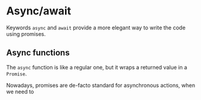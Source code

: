 # Async/await

Keywords `async` and `await` provide a more elegant way to write the code using promises.

## Async functions

The `async` function is like a regular one, but it wraps a returned value in a `Promise`.



Nowadays, promises are de-facto standard for asynchronous actions, when we need to
